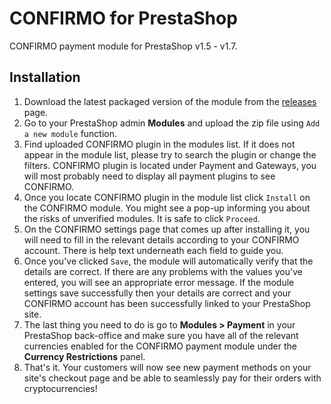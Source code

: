CONFIRMO for PrestaShop
=========================

CONFIRMO payment module for PrestaShop v1.5 - v1.7.

Installation
------------

1. Download the latest packaged version of the module from the [releases](https://github.com/confirmo/confirmo-prestashop/releases) page.
3. Go to your PrestaShop admin **Modules** and upload the zip file using `Add a new module` function.
4. Find uploaded CONFIRMO plugin in the modules list. If it does not appear in the module list, please try to search the plugin or change the filters. CONFIRMO plugin is located under Payment and Gateways, you will most probably need to display all payment plugins to see CONFIRMO.
5. Once you locate CONFIRMO plugin in the module list click `Install` on the CONFIRMO module. You might see a pop-up informing you about the risks of unverified modules. It is safe to click `Proceed`.
6. On the CONFIRMO settings page that comes up after installing it, you will need to fill in the relevant details according to your CONFIRMO account. There is help text underneath each field to guide you.
7. Once you've clicked `Save`, the module will automatically verify that the details are correct. If there are any problems with the values you've entered, you will see an appropriate error message. If the module settings save successfully then your details are correct and your CONFIRMO account has been successfully linked to your PrestaShop site.
8. The last thing you need to do is go to **Modules > Payment** in your PrestaShop back-office and make sure you have all of the relevant currencies enabled for the CONFIRMO payment module under the **Currency Restrictions** panel.
9. That's it. Your customers will now see new payment methods on your site's checkout page and be able to seamlessly pay for their orders with cryptocurrencies!
